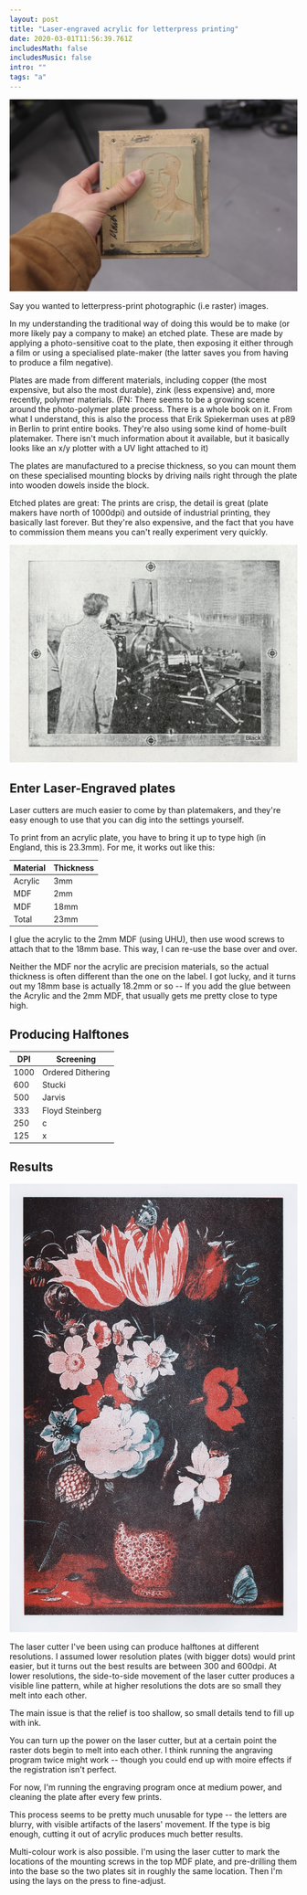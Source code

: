 ```yaml
---
layout: post
title: "Laser-engraved acrylic for letterpress printing"
date: 2020-03-01T11:56:39.761Z
includesMath: false
includesMusic: false
intro: ""
tags: "a"
---
```


![Laser test 1](/assets/letterpress/scan1.jpg)

Say you wanted to letterpress-print photographic (i.e raster) images.

In my understanding the traditional way of doing this would be to make (or more likely pay a company to make) an etched plate. These are made by applying a photo-sensitive coat to the plate, then exposing it either through a film or using a specialised plate-maker (the latter saves you from having to produce a film negative).

Plates are made from different materials, including copper (the most expensive, but also the most durable), zink (less expensive) and, more recently, polymer materials. (FN: There seems to be a growing scene around the photo-polymer plate process. There is a whole book on it. From what I understand, this is also the process that Erik Spiekerman uses at p89 in Berlin to print entire books. They're also using some kind of home-built platemaker. There isn't much information about it available, but it basically looks like an x/y plotter with a UV light attached to it)

The plates are manufactured to a precise thickness, so you can mount them on these specialised mounting blocks by driving nails right through the plate into wooden dowels inside the block.

Etched plates are great: The prints are crisp, the detail is great (plate makers have north of 1000dpi) and outside of industrial printing, they basically last forever. But they're also expensive, and the fact that you have to commission them means you can't really experiment very quickly.

![Laser test 2](/assets/letterpress/scan2.jpg)

## Enter Laser-Engraved plates

Laser cutters are much easier to come by than platemakers, and they're easy enough to use that you can dig into the settings yourself.

To print from an acrylic plate, you have to bring it up to type high (in England, this is 23.3mm). For me, it works out like this:

|Material|Thickness
|----|---
|Acrylic|3mm
|MDF|2mm
|MDF|18mm
|Total|23mm

I glue the acrylic to the 2mm MDF (using UHU), then use wood screws to attach that to the 18mm base. This way, I can re-use the base over and over.

Neither the MDF nor the acrylic are precision materials, so the actual thickness is often different than the one on the label. I got lucky, and it turns out my 18mm base is actually 18.2mm or so -- If you add the glue between the Acrylic and the 2mm MDF, that usually gets me pretty close to type high.

## Producing Halftones

|DPI |Screening
|----|---
|1000|Ordered Dithering
|600 |Stucki
|500 |Jarvis
|333 |Floyd Steinberg
|250 |c
|125 |x

## Results

![Laser test 4](/assets/letterpress/scan4.jpg)

The laser cutter I've been using can produce halftones at different resolutions. I assumed lower resolution plates (with bigger dots) would print easier, but it turns out the best results are between 300 and 600dpi. At lower resolutions, the side-to-side movement of the laser cutter produces a visible line pattern, while at higher resolutions the dots are so small they melt into each other.

The main issue is that the relief is too shallow, so small details tend to fill up with ink.

You can turn up the power on the laser cutter, but at a certain point the raster dots begin to melt into each other. I think running the angraving program twice might work -- though you could end up with moire effects if the registration isn't perfect.

For now, I'm running the engraving program once at medium power, and cleaning the plate after every few prints.

This process seems to be pretty much unusable for type -- the letters are blurry, with visible artifacts of the lasers' movement. If the type is big enough, cutting it out of acrylic produces much better results.

Multi-colour work is also possible. I'm using the laser cutter to mark the locations of the mounting screws in the top MDF plate, and pre-drilling them into the base so the two plates sit in roughly the same location. Then I'm using the lays on the press to fine-adjust.
